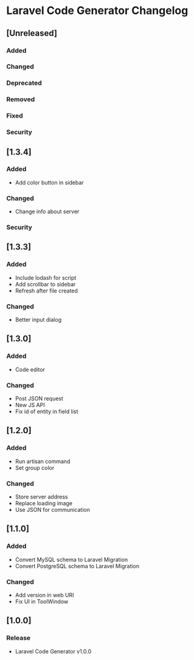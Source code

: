 <!-- Keep a Changelog guide -> https://keepachangelog.com -->

# Laravel Code Generator Changelog


## [Unreleased] 
### Added

### Changed

### Deprecated

### Removed

### Fixed

### Security
## [1.3.4]
### Added
- Add color button in sidebar

### Changed
- Change info about server


### Security
## [1.3.3]
### Added 
- Include lodash for script
- Add scrollbar to sidebar
- Refresh after file created

### Changed 
- Better input dialog


## [1.3.0]
### Added
- Code editor

### Changed
- Post JSON request
- New JS API
- Fix id of entity in field list


## [1.2.0]
### Added
- Run artisan command
- Set group color

### Changed
- Store server address
- Replace loading image
- Use JSON for communication


## [1.1.0]
### Added
- Convert MySQL schema to Laravel Migration
- Convert PostgreSQL schema to Laravel Migration

### Changed
- Add version in web URI
- Fix UI in ToolWindow


## [1.0.0]
### Release
- Laravel Code Generator v1.0.0
